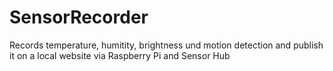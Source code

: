 # SensorRecorder
Records temperature, humitity, brightness und motion detection and publish it on a local website via Raspberry Pi and Sensor Hub
